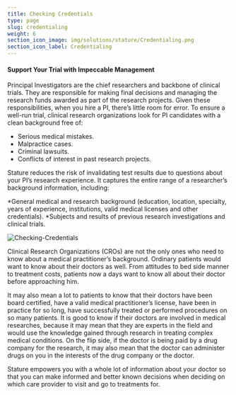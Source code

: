 ```yaml
---
title: Checking Credentials
type: page
slug: credentialing
weight: 6
section_icon_image: img/solutions/stature/Credentialing.png
section_icon_label: Credentialing
---
```

#### Support Your Trial with Impeccable Management

Principal Investigators are the chief researchers and backbone of clinical trials. They are responsible for making final decisions and managing the research funds awarded as part of the research projects. Given these responsibilities, when you hire a PI, there’s little room for error. To ensure a well-run trial, clinical research organizations look for PI candidates with a clean background free of:

* Serious medical mistakes.
* Malpractice cases.
* Criminal lawsuits.
* Conflicts of interest in past research projects.

Stature reduces the risk of invalidating test results due to questions about your PI’s research experience. It captures the entire range of a researcher’s background information, including:

*General medical and research background (education, location, specialty, years of experience, institutions, valid medical licenses and other credentials).
*Subjects and results of previous research investigations and clinical trials.

![Checking-Credentials](/img/solutions/stature/Checking-Credentials.png#center)

Clinical Research Organizations (CROs) are not the only ones who need to know about a medical practitioner’s background. Ordinary patients would want to know about their doctors as well. From attitudes to bed side manner to treatment costs, patients now a days want to know all about their doctor before approaching him.

It may also mean a lot to patients to know that their doctors have been board certified, have a valid medical practitioner’s license, have been in practice for so long, have successfully treated or performed procedures on so many patients. It is good to know if their doctors are involved in medical researches, because it may mean that they are experts in the field and would use the knowledge gained through research in treating complex medical conditions. On the flip side, if the doctor is being paid by a drug company for the research, it may also mean that the doctor can administer drugs on you in the interests of the drug company or the doctor.

Stature empowers you with a whole lot of information about your doctor so that you can make informed and better known decisions when deciding on which care provider to visit and go to treatments for.